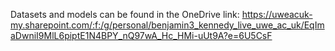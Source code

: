 Datasets and models can be found in the OneDrive link:
https://uweacuk-my.sharepoint.com/:f:/g/personal/benjamin3_kennedy_live_uwe_ac_uk/EqImaDwniI9MlL6piptE1N4BPY_nQ97wA_Hc_HMi-uUt9A?e=6U5CsF
